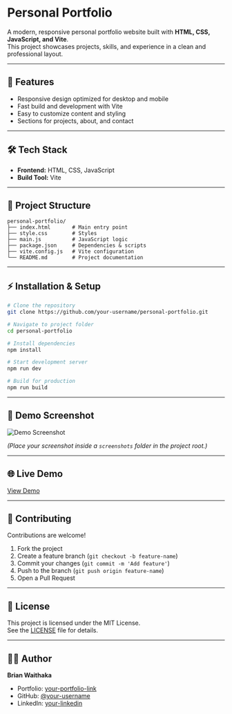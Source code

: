 # Personal Portfolio

A modern, responsive personal portfolio website built with **HTML, CSS, JavaScript, and Vite**.  
This project showcases projects, skills, and experience in a clean and professional layout.

---

## 🚀 Features
- Responsive design optimized for desktop and mobile  
- Fast build and development with Vite  
- Easy to customize content and styling  
- Sections for projects, about, and contact  

---

## 🛠️ Tech Stack
- **Frontend:** HTML, CSS, JavaScript  
- **Build Tool:** Vite  

---

## 📂 Project Structure
```
personal-portfolio/
├── index.html       # Main entry point
├── style.css        # Styles
├── main.js          # JavaScript logic
├── package.json     # Dependencies & scripts
├── vite.config.js   # Vite configuration
└── README.md        # Project documentation
```

---

## ⚡ Installation & Setup

```bash
# Clone the repository
git clone https://github.com/your-username/personal-portfolio.git

# Navigate to project folder
cd personal-portfolio

# Install dependencies
npm install

# Start development server
npm run dev

# Build for production
npm run build
```

---

## 📸 Demo Screenshot
![Demo Screenshot](./screenshots/demo.png)

*(Place your screenshot inside a `screenshots` folder in the project root.)*

---

## 🌐 Live Demo
[View Demo](https://your-live-demo-link.com)

---

## 🤝 Contributing
Contributions are welcome!  
1. Fork the project  
2. Create a feature branch (`git checkout -b feature-name`)  
3. Commit your changes (`git commit -m 'Add feature'`)  
4. Push to the branch (`git push origin feature-name`)  
5. Open a Pull Request  

---

## 📜 License
This project is licensed under the MIT License.  
See the [LICENSE](LICENSE) file for details.

---

## 👨‍💻 Author
**Brian Waithaka**  
- Portfolio: [your-portfolio-link](https://your-portfolio.com)  
- GitHub: [@your-username](https://github.com/your-username)  
- LinkedIn: [your-linkedin](https://linkedin.com/in/your-link)  

